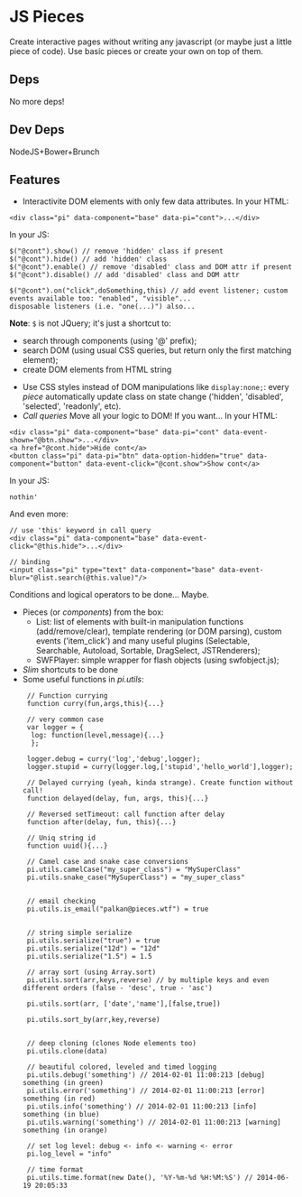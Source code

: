 # JS Pieces
Create interactive pages without writing any javascript (or maybe just a little piece of code).
Use basic pieces or create your own on top of them. 

## Deps
No more deps! 

## Dev Deps
NodeJS+Bower+Brunch

## Features 
* Interactivite DOM elements with only few data attributes.
In your HTML:
```
<div class="pi" data-component="base" data-pi="cont">...</div>
```
In your JS:
```
$("@cont").show() // remove 'hidden' class if present
$("@cont").hide() // add 'hidden' class 
$("@cont").enable() // remove 'disabled' class and DOM attr if present
$("@cont").disable() // add 'disabled' class and DOM attr 

$("@cont").on("click",doSomething,this) // add event listener; custom events available too: "enabled", "visible"...
disposable listeners (i.e. "one(...)") also...
```

**Note**: ``$`` is not JQuery; it's just a shortcut to:
- search through components (using '@' prefix);
- search DOM (using usual CSS queries, but return only the first matching element);
- create DOM elements from HTML string

* Use CSS styles instead of DOM manipulations like ```display:none;```: 
every _piece_ automatically update class on state change ('hidden', 'disabled', 'selected', 'readonly', etc).
* *Call queries* Move all your logic to DOM! If you want...
In your HTML:
```
<div class="pi" data-component="base" data-pi="cont" data-event-shown="@btn.show">...</div>
<a href="@cont.hide">Hide cont</a>
<button class="pi" data-pi="btn" data-option-hidden="true" data-component="button" data-event-click="@cont.show">Show cont</a>
```
In your JS:
```
nothin'
```

And even more:
```
// use 'this' keyword in call query
<div class="pi" data-component="base" data-event-click="@this.hide">...</div>

// binding
<input class="pi" type="text" data-component="base" data-event-blur="@list.search(@this.value)"/>
```

Conditions and logical operators to be done... Maybe.

* Pieces (or _components_) from the box:
   - List: list of elements with built-in manipulation functions (add/remove/clear), template rendering (or DOM parsing), custom events ('item_click') and many useful plugins (Selectable, Searchable, Autoload, Sortable, DragSelect, JSTRenderers);
   - SWFPlayer: simple wrapper for flash objects (using swfobject.js);    
* *Slim* shortcuts to be done
* Some useful functions in _pi.utils_: 
  ```
   // Function currying
   function curry(fun,args,this){...} 

   // very common case
   var logger = {
    log: function(level,message){...}
    };
   
   logger.debug = curry('log','debug',logger);
   logger.stupid = curry(logger.log,['stupid','hello_world'],logger);

   // Delayed currying (yeah, kinda strange). Create function without call!
   function delayed(delay, fun, args, this){...}

   // Reversed setTimeout: call function after delay
   function after(delay, fun, this){...} 

   // Uniq string id
   function uuid(){...}

   // Camel case and snake case conversions
   pi.utils.camelCase("my_super_class") = "MySuperClass"
   pi.utils.snake_case("MySuperClass") = "my_super_class"


   // email checking
   pi.utils.is_email("palkan@pieces.wtf") = true


   // string simple serialize
   pi.utils.serialize("true") = true
   pi.utils.serialize("12d") = "12d"
   pi.utils.serialize("1.5") = 1.5

   // array sort (using Array.sort)
   pi.utils.sort(arr,keys,reverse) // by multiple keys and even different orders (false - 'desc', true - 'asc')
   
   pi.utils.sort(arr, ['date','name'],[false,true])

   pi.utils.sort_by(arr,key,reverse)


   // deep cloning (clones Node elements too)
   pi.utils.clone(data)

   // beautiful colored, leveled and timed logging
   pi.utils.debug('something') // 2014-02-01 11:00:213 [debug] something (in green)
   pi.utils.error('something') // 2014-02-01 11:00:213 [error] something (in red)
   pi.utils.info('something') // 2014-02-01 11:00:213 [info] something (in blue)
   pi.utils.warning('something') // 2014-02-01 11:00:213 [warning] something (in orange)

   // set log level: debug <- info <- warning <- error 
   pi.log_level = "info"
   
   // time format
   pi.utils.time.format(new Date(), '%Y-%m-%d %H:%M:%S') // 2014-06-19 20:05:33   

   



